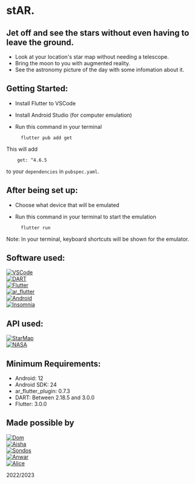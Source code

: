 # stAR.
## Jet off and see the stars without even having to leave the ground. 

+ Look at your location's star map without needing a telescope.
+ Bring the moon to you with augmented reality.
+ See the astronomy picture of the day with some infomation about it.

## Getting Started:
+ Install Flutter to VSCode
+ Install Android Studio (for computer emulation)
+ Run this command in your terminal

        flutter pub add get
This will add

        get: ^4.6.5

to your `dependencies` in `pubspec.yaml`.

## After being set up:
+ Choose what device that will be emulated 
+ Run this command in your terminal to start the emulation

        flutter run

Note: In your terminal, keyboard shortcuts will be shown for the emulator.

## Software used:
[![VSCode]][VSCode-url]
<br> [![DART]][DART-url]
<br> [![Flutter]][Flutter-url]
<br> [![ar_flutter]][ar_flutter-url]
<br> [![Android]][Android-url]
<br> [![Insomnia]][Insmonia-url]

## API used:
[![StarMap]][StarMap-url]
<br> [![NASA]][NASA-url]

## Minimum Requirements:
+ Android: 12
+ Android SDK: 24
+ ar_flutter_plugin: 0.7.3
+ DART: Between 2.18.5 and 3.0.0
+ Flutter: 3.0.0

## Made possible by
[![Dom]][Dom-url]
<br> [![Aisha]][Aisha-url]
<br> [![Sondos]][Sondos-url]
<br> [![Anwar]][Anwar]
<br> [![Alice]][Alice-url]



[VSCode-url]: https://code.visualstudio.com/
[VSCode]: https://img.shields.io/badge/Programming-VSCode-blue
[Android-url]: https://developer.android.com/studio
[Android]: https://img.shields.io/badge/Emulation-Android%20Studio-brightgreen
[DART-url]: https://dart.dev/
[DART]: https://img.shields.io/badge/Code-DART-blue
[Flutter-url]: https://flutter.dev/
[Flutter]: https://img.shields.io/badge/Implementation-Flutter-9cf
[ar_flutter-url]: https://pub.dev/packages/ar_flutter_plugin
[ar_flutter]: https://img.shields.io/badge/Implementation-ar__flutter__plugin-9cf
[Insmonia-url]: https://insomnia.rest/
[Insomnia]: https://img.shields.io/badge/API%20testing-Insomnia-blueviolet

[StarMap-url]: https://docs.astronomyapi.com/endpoints/studio/star-chart
[StarMap]: https://img.shields.io/badge/StarMap-AstronomyAPI-black
[NASA-url]: https://api.nasa.gov/
[NASA]: https://img.shields.io/badge/Star%20Facts-NASA%20API-navy

[Dom-url]: https://github.com/BaiDom
[Dom]: https://img.shields.io/badge/Cosmic%20Janitor-Dom%20Baily-blueviolet?style=for-the-badge
[Sondos-url]: https://github.com/sondos-ahmed
[Sondos]: https://img.shields.io/badge/Detective-Sondos%20Bettamer-teal?style=for-the-badge
[Aisha-url]: https://github.com/rivendellf
[Aisha]: https://img.shields.io/badge/Stargirl-Aisha%20Hamid-critical?style=for-the-badge
[Anwar-url]: https://github.com/inc-cat
[Anwar]: https://img.shields.io/badge/Chef-Anwar%20Louis-black?style=for-the-badge
[Alice-url]: https://github.com/captainread
[Alice]: https://img.shields.io/badge/Captain-Alice%20Read-pink?style=for-the-badge

2022/2023
